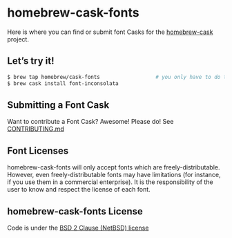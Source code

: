 # homebrew-cask-fonts

Here is where you can find or submit font Casks for the [homebrew-cask](https://github.com/Homebrew/homebrew-cask) project.

## Let’s try it!

```bash
$ brew tap homebrew/cask-fonts                  # you only have to do this once!
$ brew cask install font-inconsolata
```

## Submitting a Font Cask

Want to contribute a Font Cask? Awesome! Please do! See [CONTRIBUTING.md](CONTRIBUTING.md)

## Font Licenses

homebrew-cask-fonts will only accept fonts which are freely-distributable. However, even freely-distributable fonts may have limitations (for instance, if you use them in a commercial enterprise). It is the responsibility of the user to know and respect the license of each font.

## homebrew-cask-fonts License

Code is under the [BSD 2 Clause (NetBSD) license](https://github.com/Homebrew/homebrew-cask-fonts/blob/master/LICENSE)
